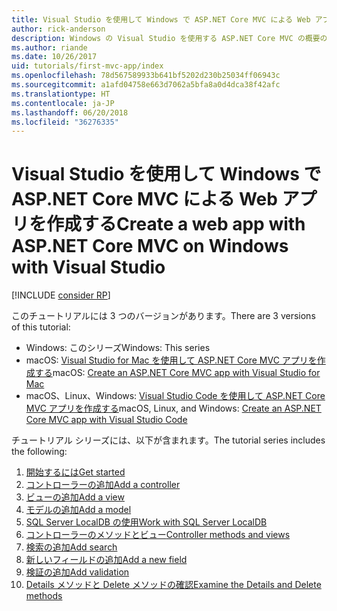 ```yaml
---
title: Visual Studio を使用して Windows で ASP.NET Core MVC による Web アプリを作成する
author: rick-anderson
description: Windows の Visual Studio を使用する ASP.NET Core MVC の概要の目次をご確認ください。
ms.author: riande
ms.date: 10/26/2017
uid: tutorials/first-mvc-app/index
ms.openlocfilehash: 78d567589933b641bf5202d230b25034ff06943c
ms.sourcegitcommit: a1afd04758e663d7062a5bfa8a0d4dca38f42afc
ms.translationtype: HT
ms.contentlocale: ja-JP
ms.lasthandoff: 06/20/2018
ms.locfileid: "36276335"
---
```

# <a name="create-a-web-app-with-aspnet-core-mvc-on-windows-with-visual-studio"></a><span data-ttu-id="0912a-103">Visual Studio を使用して Windows で ASP.NET Core MVC による Web アプリを作成する</span><span class="sxs-lookup"><span data-stu-id="0912a-103">Create a web app with ASP.NET Core MVC on Windows with Visual Studio</span></span>

[!INCLUDE [consider RP](~/includes/razor.md)]

<span data-ttu-id="0912a-104">このチュートリアルには 3 つのバージョンがあります。</span><span class="sxs-lookup"><span data-stu-id="0912a-104">There are 3 versions of this tutorial:</span></span>

* <span data-ttu-id="0912a-105">Windows: このシリーズ</span><span class="sxs-lookup"><span data-stu-id="0912a-105">Windows: This series</span></span>
* <span data-ttu-id="0912a-106">macOS: [Visual Studio for Mac を使用して ASP.NET Core MVC アプリを作成する](xref:tutorials/first-mvc-app-mac/start-mvc)</span><span class="sxs-lookup"><span data-stu-id="0912a-106">macOS: [Create an ASP.NET Core MVC app with Visual Studio for Mac](xref:tutorials/first-mvc-app-mac/start-mvc)</span></span>
* <span data-ttu-id="0912a-107">macOS、Linux、Windows: [Visual Studio Code を使用して ASP.NET Core MVC アプリを作成する](xref:tutorials/first-mvc-app-xplat/start-mvc)</span><span class="sxs-lookup"><span data-stu-id="0912a-107">macOS, Linux, and Windows: [Create an ASP.NET Core MVC app with Visual Studio Code](xref:tutorials/first-mvc-app-xplat/start-mvc)</span></span>

<span data-ttu-id="0912a-108">チュートリアル シリーズには、以下が含まれます。</span><span class="sxs-lookup"><span data-stu-id="0912a-108">The tutorial series includes the following:</span></span>

1. [<span data-ttu-id="0912a-109">開始するには</span><span class="sxs-lookup"><span data-stu-id="0912a-109">Get started</span></span>](start-mvc.md)
1. [<span data-ttu-id="0912a-110">コントローラーの追加</span><span class="sxs-lookup"><span data-stu-id="0912a-110">Add a controller</span></span>](adding-controller.md)
1. [<span data-ttu-id="0912a-111">ビューの追加</span><span class="sxs-lookup"><span data-stu-id="0912a-111">Add a view</span></span>](adding-view.md)
1. [<span data-ttu-id="0912a-112">モデルの追加</span><span class="sxs-lookup"><span data-stu-id="0912a-112">Add a model</span></span>](adding-model.md)
1. [<span data-ttu-id="0912a-113">SQL Server LocalDB の使用</span><span class="sxs-lookup"><span data-stu-id="0912a-113">Work with SQL Server LocalDB</span></span>](working-with-sql.md)
1. [<span data-ttu-id="0912a-114">コントローラーのメソッドとビュー</span><span class="sxs-lookup"><span data-stu-id="0912a-114">Controller methods and views</span></span>](controller-methods-views.md)
1. [<span data-ttu-id="0912a-115">検索の追加</span><span class="sxs-lookup"><span data-stu-id="0912a-115">Add search</span></span>](search.md)
1. [<span data-ttu-id="0912a-116">新しいフィールドの追加</span><span class="sxs-lookup"><span data-stu-id="0912a-116">Add a new field</span></span>](new-field.md)
1. [<span data-ttu-id="0912a-117">検証の追加</span><span class="sxs-lookup"><span data-stu-id="0912a-117">Add validation</span></span>](validation.md)
1. [<span data-ttu-id="0912a-118">Details メソッドと Delete メソッドの確認</span><span class="sxs-lookup"><span data-stu-id="0912a-118">Examine the Details and Delete methods</span></span>](details.md)
